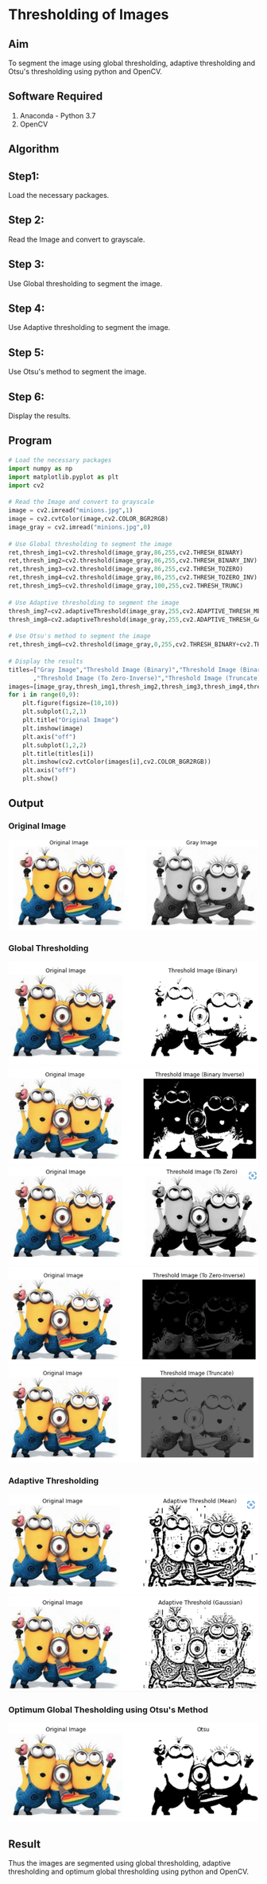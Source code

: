 # Thresholding of Images
## Aim
To segment the image using global thresholding, adaptive thresholding and Otsu's thresholding using python and OpenCV.

## Software Required
1. Anaconda - Python 3.7
2. OpenCV

## Algorithm
## Step1:
Load the necessary packages.

## Step 2:
Read the Image and convert to grayscale.

## Step 3:
Use Global thresholding to segment the image.

## Step 4:
Use Adaptive thresholding to segment the image.

## Step 5:
Use Otsu's method to segment the image.

## Step 6:
Display the results.

## Program
```python
# Load the necessary packages
import numpy as np
import matplotlib.pyplot as plt
import cv2

# Read the Image and convert to grayscale
image = cv2.imread("minions.jpg",1)
image = cv2.cvtColor(image,cv2.COLOR_BGR2RGB)
image_gray = cv2.imread("minions.jpg",0)

# Use Global thresholding to segment the image
ret,thresh_img1=cv2.threshold(image_gray,86,255,cv2.THRESH_BINARY)
ret,thresh_img2=cv2.threshold(image_gray,86,255,cv2.THRESH_BINARY_INV)
ret,thresh_img3=cv2.threshold(image_gray,86,255,cv2.THRESH_TOZERO)
ret,thresh_img4=cv2.threshold(image_gray,86,255,cv2.THRESH_TOZERO_INV)
ret,thresh_img5=cv2.threshold(image_gray,100,255,cv2.THRESH_TRUNC)

# Use Adaptive thresholding to segment the image
thresh_img7=cv2.adaptiveThreshold(image_gray,255,cv2.ADAPTIVE_THRESH_MEAN_C,cv2.THRESH_BINARY,11,2)
thresh_img8=cv2.adaptiveThreshold(image_gray,255,cv2.ADAPTIVE_THRESH_GAUSSIAN_C,cv2.THRESH_BINARY,11,2)

# Use Otsu's method to segment the image 
ret,thresh_img6=cv2.threshold(image_gray,0,255,cv2.THRESH_BINARY+cv2.THRESH_OTSU)

# Display the results
titles=["Gray Image","Threshold Image (Binary)","Threshold Image (Binary Inverse)","Threshold Image (To Zero)"
       ,"Threshold Image (To Zero-Inverse)","Threshold Image (Truncate)","Otsu","Adaptive Threshold (Mean)","Adaptive Threshold (Gaussian)"]
images=[image_gray,thresh_img1,thresh_img2,thresh_img3,thresh_img4,thresh_img5,thresh_img6,thresh_img7,thresh_img8]
for i in range(0,9):
    plt.figure(figsize=(10,10))
    plt.subplot(1,2,1)
    plt.title("Original Image")
    plt.imshow(image)
    plt.axis("off")
    plt.subplot(1,2,2)
    plt.title(titles[i])
    plt.imshow(cv2.cvtColor(images[i],cv2.COLOR_BGR2RGB))
    plt.axis("off")
    plt.show()

```
## Output
### Original Image
![output](https://github.com/RuchithaReddy28/Thresholding/blob/main/mini%201.png?raw=true)

### Global Thresholding
![output](https://github.com/RuchithaReddy28/Thresholding/blob/main/mini%202.png?raw=true)
![output](https://github.com/RuchithaReddy28/Thresholding/blob/main/mini%203.png?raw=true)
![output](https://github.com/RuchithaReddy28/Thresholding/blob/main/mini%204.png?raw=true)
![output](https://github.com/RuchithaReddy28/Thresholding/blob/main/mini%205.png?raw=true)
![output](https://github.com/RuchithaReddy28/Thresholding/blob/main/mini%206.png?raw=true)

### Adaptive Thresholding
![output](https://github.com/RuchithaReddy28/Thresholding/blob/main/mini%207.png?raw=true)
![output](https://github.com/RuchithaReddy28/Thresholding/blob/main/mini%208.png?raw=true)

### Optimum Global Thesholding using Otsu's Method
![output](https://github.com/RuchithaReddy28/Thresholding/blob/main/mini%209.png?raw=true)

## Result
Thus the images are segmented using global thresholding, adaptive thresholding and optimum global thresholding using python and OpenCV.

